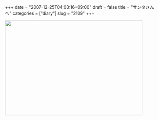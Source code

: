 +++
date = "2007-12-25T04:03:16+09:00"
draft = false
title = "サンタさんへ"
categories = ["diary"]
slug = "2109"
+++

<img src="http://ieiriblog.img.jugem.jp/20071225_401690.jpg" width="450" height="311" alt="" class="pict" />
